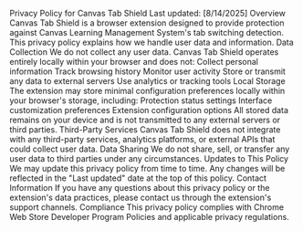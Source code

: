 Privacy Policy for Canvas Tab Shield
Last updated: [8/14/2025]
Overview
Canvas Tab Shield is a browser extension designed to provide protection against Canvas Learning Management System's tab switching detection. This privacy policy explains how we handle user data and information.
Data Collection
We do not collect any user data. Canvas Tab Shield operates entirely locally within your browser and does not:
Collect personal information
Track browsing history
Monitor user activity
Store or transmit any data to external servers
Use analytics or tracking tools
Local Storage
The extension may store minimal configuration preferences locally within your browser's storage, including:
Protection status settings
Interface customization preferences
Extension configuration options
All stored data remains on your device and is not transmitted to any external servers or third parties.
Third-Party Services
Canvas Tab Shield does not integrate with any third-party services, analytics platforms, or external APIs that could collect user data.
Data Sharing
We do not share, sell, or transfer any user data to third parties under any circumstances.
Updates to This Policy
We may update this privacy policy from time to time. Any changes will be reflected in the "Last updated" date at the top of this policy.
Contact Information
If you have any questions about this privacy policy or the extension's data practices, please contact us through the extension's support channels.
Compliance
This privacy policy complies with Chrome Web Store Developer Program Policies and applicable privacy regulations.
